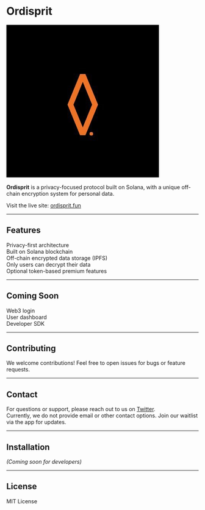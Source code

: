 # Ordisprit

![Ordisprit Logo](https://github.com/Ordisprit/readme/blob/main/6001223615493817973.jpg)

**Ordisprit** is a privacy-focused protocol built on Solana, with a unique off-chain encryption system for personal data.

Visit the live site: [ordisprit.fun](https://ordisprit.fun)

---

## Features

Privacy-first architecture  
Built on Solana blockchain  
Off-chain encrypted data storage (IPFS)  
Only users can decrypt their data  
Optional token-based premium features  

---

## Coming Soon

Web3 login  
User dashboard  
Developer SDK  

---

## Contributing

We welcome contributions! Feel free to open issues for bugs or feature requests.

---

## Contact

For questions or support, please reach out to us on [Twitter](https://x.com/ordispritdotfun).  
Currently, we do not provide email or other contact options. Join our waitlist via the app for updates.

---

## Installation

*(Coming soon for developers)*

---

## License

MIT License
